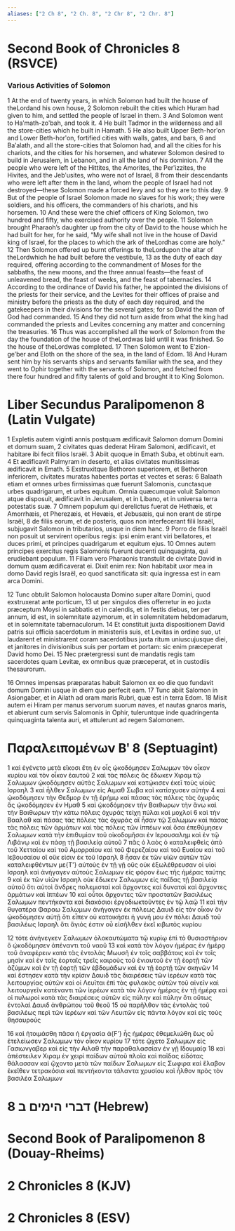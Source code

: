 ```yaml
---
aliases: ["2 Ch 8", "2 Ch. 8", "2 Chr 8", "2 Chr. 8"]
---
```



# Second Book of Chronicles 8 (RSVCE)

### Various Activities of Solomon
1 At the end of twenty years, in which Solomon had built the house of theLordand his own house,
2 Solomon rebuilt the cities which Huram had given to him, and settled the people of Israel in them.
3 And Solomon went to Haʹmath-zoʹbah, and took it.
4 He built Tadmor in the wilderness and all the store-cities which he built in Hamath.
5 He also built Upper Beth-horʹon and Lower Beth-horʹon, fortified cities with walls, gates, and bars,
6 and Baʹalath, and all the store-cities that Solomon had, and all the cities for his chariots, and the cities for his horsemen, and whatever Solomon desired to build in Jerusalem, in Lebanon, and in all the land of his dominion.
7 All the people who were left of the Hittites, the Amorites, the Perʹizzites, the Hivites, and the Jebʹusites, who were not of Israel,
8 from their descendants who were left after them in the land, whom the people of Israel had not destroyed—these Solomon made a forced levy and so they are to this day.
9 But of the people of Israel Solomon made no slaves for his work; they were soldiers, and his officers, the commanders of his chariots, and his horsemen.
10 And these were the chief officers of King Solomon, two hundred and fifty, who exercised authority over the people.
11 Solomon brought Pharaoh’s daughter up from the city of David to the house which he had built for her, for he said, “My wife shall not live in the house of David king of Israel, for the places to which the ark of theLordhas come are holy.”
12 Then Solomon offered up burnt offerings to theLordupon the altar of theLordwhich he had built before the vestibule,
13 as the duty of each day required, offering according to the commandment of Moses for the sabbaths, the new moons, and the three annual feasts—the feast of unleavened bread, the feast of weeks, and the feast of tabernacles.
14 According to the ordinance of David his father, he appointed the divisions of the priests for their service, and the Levites for their offices of praise and ministry before the priests as the duty of each day required, and the gatekeepers in their divisions for the several gates; for so David the man of God had commanded.
15 And they did not turn aside from what the king had commanded the priests and Levites concerning any matter and concerning the treasuries.
16 Thus was accomplished all the work of Solomon from the day the foundation of the house of theLordwas laid until it was finished. So the house of theLordwas completed.
17 Then Solomon went to Eʹzion-geʹber and Eloth on the shore of the sea, in the land of Edom.
18 And Huram sent him by his servants ships and servants familiar with the sea, and they went to Ophir together with the servants of Solomon, and fetched from there four hundred and fifty talents of gold and brought it to King Solomon.


# Liber Secundus Paralipomenon 8 (Latin Vulgate)

1 Expletis autem viginti annis postquam ædificavit Salomon domum Domini et domum suam,
2 civitates quas dederat Hiram Salomoni, ædificavit, et habitare ibi fecit filios Israël.
3 Abiit quoque in Emath Suba, et obtinuit eam.
4 Et ædificavit Palmyram in deserto, et alias civitates munitissimas ædificavit in Emath.
5 Exstruxitque Bethoron superiorem, et Bethoron inferiorem, civitates muratas habentes portas et vectes et seras:
6 Balaath etiam et omnes urbes firmissimas quæ fuerunt Salomonis, cunctasque urbes quadrigarum, et urbes equitum. Omnia quæcumque voluit Salomon atque disposuit, ædificavit in Jerusalem, et in Libano, et in universa terra potestatis suæ.
7 Omnem populum qui derelictus fuerat de Hethæis, et Amorrhæis, et Pherezæis, et Hevæis, et Jebusæis, qui non erant de stirpe Israël,
8 de filiis eorum, et de posteris, quos non interfecerant filii Israël, subjugavit Salomon in tributarios, usque in diem hanc.
9 Porro de filiis Israël non posuit ut servirent operibus regis: ipsi enim erant viri bellatores, et duces primi, et principes quadrigarum et equitum ejus.
10 Omnes autem principes exercitus regis Salomonis fuerunt ducenti quinquaginta, qui erudiebant populum.
11 Filiam vero Pharaonis transtulit de civitate David in domum quam ædificaverat ei. Dixit enim rex: Non habitabit uxor mea in domo David regis Israël, eo quod sanctificata sit: quia ingressa est in eam arca Domini.

12 Tunc obtulit Salomon holocausta Domino super altare Domini, quod exstruxerat ante porticum,
13 ut per singulos dies offerretur in eo juxta præceptum Moysi in sabbatis et in calendis, et in festis diebus, ter per annum, id est, in solemnitate azymorum, et in solemnitatem hebdomadarum, et in solemnitate tabernaculorum.
14 Et constituit juxta dispositionem David patris sui officia sacerdotum in ministeriis suis, et Levitas in ordine suo, ut laudarent et ministrarent coram sacerdotibus juxta ritum uniuscujusque diei, et janitores in divisionibus suis per portam et portam: sic enim præceperat David homo Dei.
15 Nec prætergressi sunt de mandatis regis tam sacerdotes quam Levitæ, ex omnibus quæ præceperat, et in custodiis thesaurorum.

16 Omnes impensas præparatas habuit Salomon ex eo die quo fundavit domum Domini usque in diem quo perfecit eam.
17 Tunc abiit Salomon in Asiongaber, et in Ailath ad oram maris Rubri, quæ est in terra Edom.
18 Misit autem ei Hiram per manus servorum suorum naves, et nautas gnaros maris, et abierunt cum servis Salomonis in Ophir, tuleruntque inde quadringenta quinquaginta talenta auri, et attulerunt ad regem Salomonem.


# Παραλειπομένων Βʹ 8 (Septuagint)

1 καὶ ἐγένετο μετὰ εἴκοσι ἔτη ἐν οἷς ᾠκοδόμησεν Σαλωμων τὸν οἶκον κυρίου καὶ τὸν οἶκον ἑαυτοῦ
2 καὶ τὰς πόλεις ἃς ἔδωκεν Χιραμ τῷ Σαλωμων ᾠκοδόμησεν αὐτὰς Σαλωμων καὶ κατῴκισεν ἐκεῖ τοὺς υἱοὺς Ισραηλ
3 καὶ ἦλθεν Σαλωμων εἰς Αιμαθ Σωβα καὶ κατίσχυσεν αὐτήν
4 καὶ ᾠκοδόμησεν τὴν Θεδμορ ἐν τῇ ἐρήμῳ καὶ πάσας τὰς πόλεις τὰς ὀχυράς ἃς ᾠκοδόμησεν ἐν Ημαθ
5 καὶ ᾠκοδόμησεν τὴν Βαιθωρων τὴν ἄνω καὶ τὴν Βαιθωρων τὴν κάτω πόλεις ὀχυράς τείχη πύλαι καὶ μοχλοί
6 καὶ τὴν Βααλαθ καὶ πάσας τὰς πόλεις τὰς ὀχυράς αἳ ἦσαν τῷ Σαλωμων καὶ πάσας τὰς πόλεις τῶν ἁρμάτων καὶ τὰς πόλεις τῶν ἱππέων καὶ ὅσα ἐπεθύμησεν Σαλωμων κατὰ τὴν ἐπιθυμίαν τοῦ οἰκοδομῆσαι ἐν Ιερουσαλημ καὶ ἐν τῷ Λιβάνῳ καὶ ἐν πάσῃ τῇ βασιλείᾳ αὐτοῦ
7 πᾶς ὁ λαὸς ὁ καταλειφθεὶς ἀπὸ τοῦ Χετταίου καὶ τοῦ Αμορραίου καὶ τοῦ Φερεζαίου καὶ τοῦ Ευαίου καὶ τοῦ Ιεβουσαίου οἳ οὔκ εἰσιν ἐκ τοῦ Ισραηλ
8 ἦσαν ἐκ τῶν υἱῶν αὐτῶν τῶν καταλειφθέντων με{T'} αὐτοὺς ἐν τῇ γῇ οὓς οὐκ ἐξωλέθρευσαν οἱ υἱοὶ Ισραηλ καὶ ἀνήγαγεν αὐτοὺς Σαλωμων εἰς φόρον ἕως τῆς ἡμέρας ταύτης
9 καὶ ἐκ τῶν υἱῶν Ισραηλ οὐκ ἔδωκεν Σαλωμων εἰς παῖδας τῇ βασιλείᾳ αὐτοῦ ὅτι αὐτοὶ ἄνδρες πολεμισταὶ καὶ ἄρχοντες καὶ δυνατοὶ καὶ ἄρχοντες ἁρμάτων καὶ ἱππέων
10 καὶ οὗτοι ἄρχοντες τῶν προστατῶν βασιλέως Σαλωμων πεντήκοντα καὶ διακόσιοι ἐργοδιωκτοῦντες ἐν τῷ λαῷ
11 καὶ τὴν θυγατέρα Φαραω Σαλωμων ἀνήγαγεν ἐκ πόλεως Δαυιδ εἰς τὸν οἶκον ὃν ᾠκοδόμησεν αὐτῇ ὅτι εἶπεν οὐ κατοικήσει ἡ γυνή μου ἐν πόλει Δαυιδ τοῦ βασιλέως Ισραηλ ὅτι ἅγιός ἐστιν οὗ εἰσῆλθεν ἐκεῖ κιβωτὸς κυρίου

12 τότε ἀνήνεγκεν Σαλωμων ὁλοκαυτώματα τῷ κυρίῳ ἐπὶ τὸ θυσιαστήριον ὃ ᾠκοδόμησεν ἀπέναντι τοῦ ναοῦ
13 καὶ κατὰ τὸν λόγον ἡμέρας ἐν ἡμέρᾳ τοῦ ἀναφέρειν κατὰ τὰς ἐντολὰς Μωυσῆ ἐν τοῖς σαββάτοις καὶ ἐν τοῖς μησὶν καὶ ἐν ταῖς ἑορταῖς τρεῖς καιροὺς τοῦ ἐνιαυτοῦ ἐν τῇ ἑορτῇ τῶν ἀζύμων καὶ ἐν τῇ ἑορτῇ τῶν ἑβδομάδων καὶ ἐν τῇ ἑορτῇ τῶν σκηνῶν
14 καὶ ἔστησεν κατὰ τὴν κρίσιν Δαυιδ τὰς διαιρέσεις τῶν ἱερέων κατὰ τὰς λειτουργίας αὐτῶν καὶ οἱ Λευῖται ἐπὶ τὰς φυλακὰς αὐτῶν τοῦ αἰνεῖν καὶ λειτουργεῖν κατέναντι τῶν ἱερέων κατὰ τὸν λόγον ἡμέρας ἐν τῇ ἡμέρᾳ καὶ οἱ πυλωροὶ κατὰ τὰς διαιρέσεις αὐτῶν εἰς πύλην καὶ πύλην ὅτι οὕτως ἐντολαὶ Δαυιδ ἀνθρώπου τοῦ θεοῦ
15 οὐ παρῆλθον τὰς ἐντολὰς τοῦ βασιλέως περὶ τῶν ἱερέων καὶ τῶν Λευιτῶν εἰς πάντα λόγον καὶ εἰς τοὺς θησαυρούς

16 καὶ ἡτοιμάσθη πᾶσα ἡ ἐργασία ἀ{F'} ἧς ἡμέρας ἐθεμελιώθη ἕως οὗ ἐτελείωσεν Σαλωμων τὸν οἶκον κυρίου
17 τότε ᾤχετο Σαλωμων εἰς Γασιωνγαβερ καὶ εἰς τὴν Αιλαθ τὴν παραθαλασσίαν ἐν γῇ Ιδουμαίᾳ
18 καὶ ἀπέστειλεν Χιραμ ἐν χειρὶ παίδων αὐτοῦ πλοῖα καὶ παῖδας εἰδότας θάλασσαν καὶ ᾤχοντο μετὰ τῶν παίδων Σαλωμων εἰς Σωφιρα καὶ ἔλαβον ἐκεῖθεν τετρακόσια καὶ πεντήκοντα τάλαντα χρυσίου καὶ ἦλθον πρὸς τὸν βασιλέα Σαλωμων


# 8 דברי הימים ב (Hebrew)


# Second Book of Paralipomenon 8 (Douay-Rheims)


# 2 Chronicles 8 (KJV)


# 2 Chronicles 8 (ESV)

